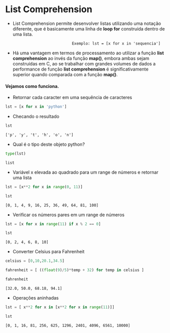# List Comprehension

* List Comprehension permite desenvolver listas utilizando uma notação diferente, que é basicamente uma linha de **loop for** construída dentro de uma lista.

                                Exemplo: lst = [x for x in 'sequencia']
                                
                    
* Há uma vantagem em termos de processamento ao utilizar a função **list comprehension** ao invés da função **map()**, embora ambas sejam construídas em C, ao se trabalhar com grandes volumes de dados a performance de função **list comprehension** é significativamente superior quando comparada com a função **map()**.  


#### Vejamos como funciona.

* Retornar cada caracter em uma sequência de caracteres


```python
lst = [x for x in 'python']
```

* Checando o resultado


```python
lst
```




    ['p', 'y', 't', 'h', 'o', 'n']



* Qual é o tipo deste objeto python?


```python
type(lst)
```




    list



* Variável x elevada ao quadrado para um range de números e retornar uma lista


```python
lst = [x**2 for x in range(0, 11)]
```


```python
lst
```




    [0, 1, 4, 9, 16, 25, 36, 49, 64, 81, 100]



* Verificar os números pares em um range de números


```python
lst = [x for x in range(11) if x % 2 == 0]
```


```python
lst
```




    [0, 2, 4, 6, 8, 10]



* Converter Celsius para Fahrenheit


```python
celsius = [0,10,20.1,34.5]

fahrenheit = [ ((float(9)/5)*temp + 32) for temp in celsius ]

fahrenheit
```




    [32.0, 50.0, 68.18, 94.1]



* Operações aninhadas


```python
lst = [ x**2 for x in [x**2 for x in range(11)]]
```


```python
lst
```




    [0, 1, 16, 81, 256, 625, 1296, 2401, 4096, 6561, 10000]


